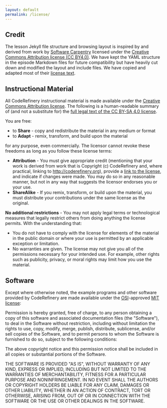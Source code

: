 ```yaml
---
layout: default
permalink: /license/
---
```


## Credit

The lesson Jekyll file structure and browsing layout is inspired by and derived from
work by [Software Carpentry](http://software-carpentry.org) licensed under the
[Creative Commons Attribution license (CC BY4.0)](https://creativecommons.org/licenses/by/4.0/).
We have kept the YAML structure in the episode Markdown files for future compatibility
but have heavily cut down and modified the layout and include files.
We have copied and adapted most of their
[license text](http://software-carpentry.org/license/).


## Instructional Material

All CodeRefinery instructional material is made available under the
[Creative Commons Attribution license](https://creativecommons.org/licenses/by-sa/4.0/).
The following is a human-readable summary of (and not a substitute for)
the [full legal text of the CC BY-SA 4.0 license](https://creativecommons.org/licenses/by-sa/4.0/legalcode).

You are free:

- to **Share** - copy and redistribute the material in any medium or format
- to **Adapt** - remix, transform, and build upon the material

for any purpose, even commercially. The licensor cannot revoke these freedoms as long as you follow these license terms:

- **Attribution** - You must give appropriate credit
  (mentioning that your work is derived from work that is Copyright
  (c) CodeRefinery and, where practical, linking to
  http://coderefinery.org), provide
  a [link to the license](https://creativecommons.org/licenses/by-sa/4.0/),
  and indicate if changes were made. You may do so in any
  reasonable manner, but not in any way that suggests the licensor
  endorses you or your use.
- **ShareAlike** - If you remix, transform, or build upon the material, you
  must distribute your contributions under the same license as the original.

**No additional restrictions** - You may not apply legal terms or technological
measures that legally restrict others from doing anything the license permits.
With the understanding that:

- You do not have to comply with the license for elements of the material in
  the public domain or where your use is permitted by an applicable exception
  or limitation.
- No warranties are given. The license may not give you all of the
  permissions necessary for your intended use. For example, other
  rights such as publicity, privacy, or moral rights may limit how
  you use the material.


## Software

Except where otherwise noted, the example programs and other software provided
by CodeRefinery are made available under the
[OSI](http://opensource.org)-approved [MIT
license](http://opensource.org/licenses/mit-license.html):

Permission is hereby granted, free of charge, to any person
obtaining a copy of this software and associated documentation
files (the "Software"), to deal in the Software without
restriction, including without limitation the rights to use, copy,
modify, merge, publish, distribute, sublicense, and/or sell copies
of the Software, and to permit persons to whom the Software is
furnished to do so, subject to the following conditions:

The above copyright notice and this permission notice shall be
included in all copies or substantial portions of the
Software.

THE SOFTWARE IS PROVIDED "AS IS", WITHOUT WARRANTY OF ANY KIND,
EXPRESS OR IMPLIED, INCLUDING BUT NOT LIMITED TO THE WARRANTIES OF
MERCHANTABILITY, FITNESS FOR A PARTICULAR PURPOSE AND
NONINFRINGEMENT. IN NO EVENT SHALL THE AUTHORS OR COPYRIGHT
HOLDERS BE LIABLE FOR ANY CLAIM, DAMAGES OR OTHER LIABILITY,
WHETHER IN AN ACTION OF CONTRACT, TORT OR OTHERWISE, ARISING FROM,
OUT OF OR IN CONNECTION WITH THE SOFTWARE OR THE USE OR OTHER
DEALINGS IN THE SOFTWARE.
